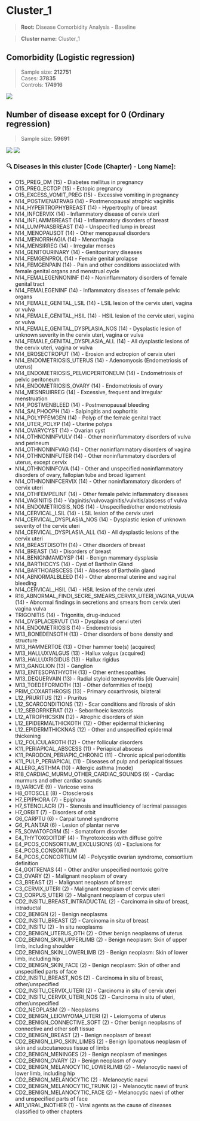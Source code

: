# Cluster_1
    
> **Root:** Disease Comorbidity Analysis - Baseline

> **Cluster name:** Cluster_1  

## Comorbidity (Logistic regression)
> Sample size: **212751**  
> Cases: **37835**  
> Controls: **174916**
<img src="/Cluster/Figures/Baseline/LG/Cluster_1.png" />
<CsvTable src="/Cluster/Data/Baseline/LG/LG_Cluster_1.csv" label="🔍 View full results" />

## Number of disease except for 0 (Ordinary regression)
> Sample size: **59691**
<img src="/Cluster/Figures/Baseline/Histogram/Cluster_1_ba.png" />
<CsvTable src="/Cluster/Data/Baseline/Histogram/Cluster_1_ba.csv" label="🔍 View full results" />
        
<img src="/Cluster/Figures/Baseline/ORD/Cluster_1.png" />
<CsvTable src="/Cluster/Data/Baseline/ORD/ORD_Cluster_1.csv" label="🔍 View full results" />

### 🔍 Diseases in this cluster [Code (Chapter) - Long Name]:
- O15_PREG_DM (15) - Diabetes mellitus in pregnancy
- O15_PREG_ECTOP (15) - Ectopic pregnancy
- O15_EXCESS_VOMIT_PREG (15) - Excessive vomiting in pregnancy
- N14_POSTMENATRVAG (14) - Postmenopausal atrophic vaginitis
- N14_HYPERTROPHYBREAST (14) - Hypertrophy of breast
- N14_INFCERVIX (14) - Inflammatory disease of cervix uteri
- N14_INFLAMMBREAST (14) - Inflammatory disorders of breast
- N14_LUMPNASBREAST (14) - Unspecified lump in breast
- N14_MENOPAUSOT (14) - Other menopausal disorders
- N14_MENORRHAGIA (14) - Menorrhagia
- N14_MENSIRREG (14) - Irregular menses
- N14_GENITOURINARY (14) - Genitourinary diseases
- N14_FEMGENPROL (14) - Female genital prolapse
- N14_FEMGENPAIN (14) - Pain and other conditions associated with female genital organs and menstrual cycle
- N14_FEMALEGENNONINF (14) - Noninflammatory disorders of female genital tract
- N14_FEMALEGENINF (14) - Inflammatory diseases of female pelvic organs
- N14_FEMALE_GENITAL_LSIL (14) - LSIL lesion of the cervix uteri, vagina or vulva
- N14_FEMALE_GENITAL_HSIL (14) - HSIL lesion of the cervix uteri, vagina or vulva
- N14_FEMALE_GENITAL_DYSPLASIA_NOS (14) - Dysplastic lesion of unknown severity in the cervix uteri, vagina or vulva
- N14_FEMALE_GENITAL_DYSPLASIA_ALL (14) - All dysplastic lesions of the cervix uteri, vagina or vulva
- N14_EROSECTROPUT (14) - Erosion and ectropion of cervix uteri
- N14_ENDOMETRIOSIS_UTERUS (14) - Adenomyosis (Endometriosis of uterus)
- N14_ENDOMETRIOSIS_PELVICPERITONEUM (14) - Endometriosis of pelvic peritoneum
- N14_ENDOMETRIOSIS_OVARY (14) - Endometriosis of ovary
- N14_MESNRUIRREG (14) - Excessive, frequent and irregular menstruation
- N14_POSTMENBLEED (14) - Postmenopausal bleeding
- N14_SALPHOOPH (14) - Salpingitis and oophoritis
- N14_POLYPFEMGEN (14) - Polyp of the female genital tract
- N14_UTER_POLYP (14) - Uterine polyps
- N14_OVARYCYST (14) - Ovarian cyst
- N14_OTHNONINFVULV (14) - Other noninflammatory disorders of vulva and perineum
- N14_OTHNONINFVAG (14) - Other noninflammatory disorders of vagina
- N14_OTHNONINFUTER (14) - Other noninflammatory disorders of uterus, except cervix
- N14_OTHNONINFOVA (14) - Other and unspecified noninflammatory disorders of ovary, fallopian tube and broad ligament
- N14_OTHNONINFCERVIX (14) - Other noninflammatory disorders of cervix uteri
- N14_OTHFEMPELINF (14) - Other female pelvic inflammatory diseases
- N14_VAGINITIS (14) - Vaginitis/vulvovaginitis/vulvitis/abscess of vulva
- N14_ENDOMETRIOSIS_NOS (14) - Unspecified/other endometriosis
- N14_CERVICAL_LSIL (14) - LSIL lesion of the cervix uteri
- N14_CERVICAL_DYSPLASIA_NOS (14) - Dysplastic lesion of unknown severity of the cervix uteri
- N14_CERVICAL_DYSPLASIA_ALL (14) - All dysplastic lesions of the cervix uteri
- N14_BREASTDISOTH (14) - Other disorders of breast
- N14_BREAST (14) - Disorders of breast
- N14_BENIGNMAMDYSP (14) - Benign mammary dysplasia
- N14_BARTHOCYS (14) - Cyst of Bartholin Gland
- N14_BARTHOABSCESS (14) - Abscess of Bartholin gland
- N14_ABNORMALBLEED (14) - Other abnormal uterine and vaginal bleeding
- N14_CERVICAL_HSIL (14) - HSIL lesion of the cervix uteri
- R18_ABNORMAL_FINDI_SECRE_SMEARS_CERVIX_UTERI_VAGINA_VULVA (14) - Abnormal findings in secretions and smears from cervix uteri vagina vulva
- TRIGONITIS (14) - Trigonitis, drug-induced
- N14_DYSPLACERVUT (14) - Dysplasia of cervi uteri
- N14_ENDOMETRIOSIS (14) - Endometriosis
- M13_BONEDENSOTH (13) - Other disorders of bone density and structure
- M13_HAMMERTOE (13) - Other hammer toe(s) (acquired)
- M13_HALLUXVALGUS (13) - Hallux valgus (acquired)
- M13_HALLUXRIGIDUS (13) - Hallux rigidus
- M13_GANGLION (13) - Ganglion
- M13_ENTESOPATHYOTH (13) - Other enthesopathies
- M13_DEQUERVAIN (13) - Radial styloid tenosynovitis [de Quervain]
- M13_TOEDEFORMOTH (13) - Other deformities of toe(s)
- PRIM_COXARTHROSIS (13) - Primary coxarthrosis, bilateral
- L12_PRURITUS (12) - Pruritus
- L12_SCARCONDITIONS (12) - Scar conditions and fibrosis of skin
- L12_SEBORRKERAT (12) - Seborrhoeic keratosis
- L12_ATROPHICSKIN (12) - Atrophic disorders of skin
- L12_EPIDERMALTHICKOTH (12) - Other epidermal thickening
- L12_EPIDERMTHICKNAS (12) - Other and unspecified epidermal thickening
- L12_FOLICULAROTH (12) - Other follicular disorders
- K11_PERIAPICAL_ABSCESS (11) - Periapical abscess
- K11_PARODON_PERIAPIC_CHRONIC (11) - Chronic apical periodontitis
- K11_PULP_PERIAPICAL (11) - Diseases of pulp and periapical tissues
- ALLERG_ASTHMA (10) - Allergic asthma (mode)
- R18_CARDIAC_MURMU_OTHER_CARDIAC_SOUNDS (9) - Cardiac murmurs and other cardiac sounds
- I9_VARICVE (9) - Varicose veins
- H8_OTOSCLE (8) - Otosclerosis
- H7_EPIPHORA (7) - Epiphora
- H7_STENOLACRI (7) - Stenosis and insufficiency of lacrimal passages
- H7_ORBIT (7) - Disorders of orbit
- G6_CARPTU (6) - Carpal tunnel syndrome
- G6_PLANTAR (6) - Lesion of plantar nerve
- F5_SOMATOFORM (5) - Somatoform disorder
- E4_THYTOXGOITDIF (4) - Thyrotoxicosis with diffuse goitre
- E4_PCOS_CONSORTIUM_EXCLUSIONS (4) - Exclusions for E4_PCOS_CONSORTIUM
- E4_PCOS_CONCORTIUM (4) - Polycystic ovarian syndrome, consortium definition
- E4_GOITRENAS (4) - Other and/or unspecified nontoxic goitre
- C3_OVARY (2) - Malignant neoplasm of ovary
- C3_BREAST (2) - Malignant neoplasm of breast
- C3_CERVIX_UTERI (2) - Malignant neoplasm of cervix uteri
- C3_CORPUS_UTERI (2) - Malignant neoplasm of corpus uteri
- CD2_INSITU_BREAST_INTRADUCTAL (2) - Carcinoma in situ of breast, intraductal
- CD2_BENIGN (2) - Benign neoplasms
- CD2_INSITU_BREAST (2) - Carcinoma in situ of breast
- CD2_INSITU (2) - In situ neoplasms
- CD2_BENIGN_UTERUS_OTH (2) - Other benign neoplasms of uterus
- CD2_BENIGN_SKIN_UPPERLIMB (2) - Benign neoplasm: Skin of upper limb, including shoulder
- CD2_BENIGN_SKIN_LOWERLIMB (2) - Benign neoplasm: Skin of lower limb, including hip
- CD2_BENIGN_SKIN_FACE (2) - Benign neoplasm: Skin of other and unspecified parts of face
- CD2_INSITU_BREAST_NOS (2) - Carcinoma in situ of breast, other/unspecified
- CD2_INSITU_CERVIX_UTERI (2) - Carcinoma in situ of cervix uteri
- CD2_INSITU_CERVIX_UTERI_NOS (2) - Carcinoma in situ of uteri, other/unspecified
- CD2_NEOPLASM (2) - Neoplasms
- CD2_BENIGN_LEIOMYOMA_UTERI (2) - Leiomyoma of uterus
- CD2_BENIGN_CONNECTIVE_SOFT (2) - Other benign neoplasms of connective and other soft tissue
- CD2_BENIGN_BREAST (2) - Benign neoplasm of breast
- CD2_BENIGN_LIPO_SKIN_LIMBS (2) - Benign lipomatous neoplasm of skin and subcutaneous tissue of limbs
- CD2_BENIGN_MENINGES (2) - Benign neoplasm of meninges
- CD2_BENIGN_OVARY (2) - Benign neoplasm of ovary
- CD2_BENIGN_MELANOCYTIC_LOWERLIMB (2) - Melanocytic naevi of lower limb, including hip
- CD2_BENIGN_MELANOCYTIC (2) - Melanocytic naevi
- CD2_BENIGN_MELANOCYTIC_TRUNK (2) - Melanocytic naevi of trunk
- CD2_BENIGN_MELANOCYTIC_FACE (2) - Melanocytic naevi of other and unspecified parts of face
- AB1_VIRAL_INOTHER (1) - Viral agents as the cause of diseases classified to other chapters

